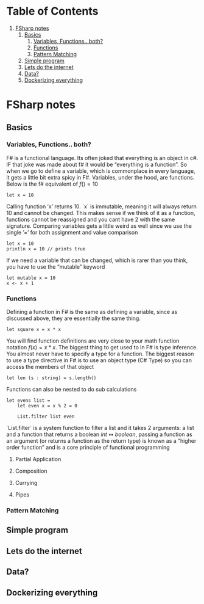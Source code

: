 
# Table of Contents

1.  [FSharp notes](#org2176a47)
    1.  [Basics](#orgfc4b6ed)
        1.  [Variables, Functions.. both?](#org46940ed)
        2.  [Functions](#org85df4a0)
        3.  [Pattern Matching](#orgdc4455a)
    2.  [Simple program](#org0635091)
    3.  [Lets do the internet](#org24a0c0c)
    4.  [Data?](#orgf37f7df)
    5.  [Dockerizing everything](#org56b0990)


<a id="org2176a47"></a>

# FSharp notes


<a id="orgfc4b6ed"></a>

## Basics


<a id="org46940ed"></a>

### Variables, Functions.. both?

F# is a functional language. Its often joked that <span class="underline">everything</span> is an object in c#. IF that joke was made about f# it would be &ldquo;everything is a function&rdquo;. So when we go to define a variable, which is commonplace in every language, it gets a little bit extra spicy in F#. Variables, under the hood, are functions. Below is the f# equivalent of $f() = 10$

    let x = 10

Calling function &rsquo;x&rsquo; returns 10. \`x\` is immutable, meaning it will always return 10 and cannot be changed. This makes sense if we think of it as a function, functions cannot be reassigned and you cant have 2 with the same signature. Comparing variables gets a little weird as well since we use the single &rsquo;=&rsquo; for both assignment and value comparison

    let x = 10
    println x = 10 // prints true

If we need a variable that can be changed, which is rarer than you think, you have to use the &ldquo;mutable&rdquo; keyword

    let mutable x = 10
    x <- x + 1


<a id="org85df4a0"></a>

### Functions

Defining a function in F# is the same as defining a variable, since as discussed above, they are essentially the same thing.

    let square x = x * x

You will find function definitions are very close to your math function notation $f(x) = x*x$. The biggest thing to get used to in F# is type inference. You almost never have to specify a type for a function. The biggest reason to use a type directive in F# is to use an object type (C# Type) so you can access the members of that object

    let len (s : string) = s.length()

Functions can also be nested to do sub calculations

    let evens list =
        let even x = x % 2 = 0
    
        List.filter list even

\`List.filter\` is a system function to filter a list and it takes 2 arguments: a list and a function that returns a boolean $int\mapsto boolean$, passing a function as an argument (or returns a function as the return type) is known as a &ldquo;higher order function&rdquo; and is a core principle of functional programming

1.  Partial Application

2.  Composition

3.  Currying

4.  Pipes


<a id="orgdc4455a"></a>

### Pattern Matching


<a id="org0635091"></a>

## Simple program


<a id="org24a0c0c"></a>

## Lets do the internet


<a id="orgf37f7df"></a>

## Data?


<a id="org56b0990"></a>

## Dockerizing everything

